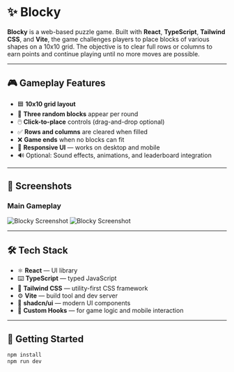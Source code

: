 # ✨ Blocky

**Blocky** is a web-based puzzle game. Built with **React**, **TypeScript**, **Tailwind CSS**, and **Vite**, the game challenges players to place blocks of various shapes on a 10x10 grid. The objective is to clear full rows or columns to earn points and continue playing until no more moves are possible.

---

## 🎮 Gameplay Features

- 🟦 **10x10 grid layout**
- 🧩 **Three random blocks** appear per round
- 🖱️ **Click-to-place** controls (drag-and-drop optional)
- ✅ **Rows and columns** are cleared when filled
- ❌ **Game ends** when no blocks can fit
- 📱 **Responsive UI** — works on desktop and mobile
- 🔊 Optional: Sound effects, animations, and leaderboard integration

---

## 📸 Screenshots

### Main Gameplay
![Blocky Screenshot](https://raw.githubusercontent.com/MariamJan/Blocky/main/src/assets/Screenshot%202025-07-09%20103227.png)
![Blocky Screenshot](./src/assets/Screenshot%202025-07-09%20103359.png)

---

## 🛠 Tech Stack

- ⚛️ **React** — UI library
- ⌨️ **TypeScript** — typed JavaScript
- 💨 **Tailwind CSS** — utility-first CSS framework
- ⚙️ **Vite** — build tool and dev server
- 🎨 **shadcn/ui** — modern UI components
- 🧠 **Custom Hooks** — for game logic and mobile interaction

---

## 🚀 Getting Started

```bash
npm install
npm run dev
